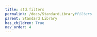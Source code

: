 ```yaml
---
title: std.filters
permalink: /docs/StandardLibrary#filters
parent: Standard Library
has_children: True
nav_order: 4
---
```

